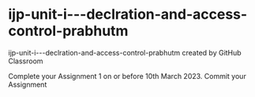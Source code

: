 # ijp-unit-i---declration-and-access-control-prabhutm
ijp-unit-i---declration-and-access-control-prabhutm created by GitHub Classroom

Complete your Assignment 1 on or before 10th March 2023. Commit your Assignment
